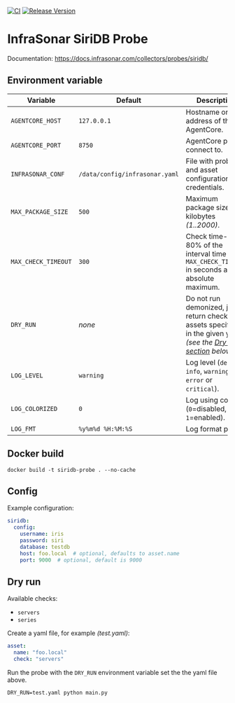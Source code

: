 [![CI](https://github.com/infrasonar/siridb-probe/workflows/CI/badge.svg)](https://github.com/infrasonar/siridb-probe/actions)
[![Release Version](https://img.shields.io/github/release/infrasonar/siridb-probe)](https://github.com/infrasonar/siridb-probe/releases)

# InfraSonar SiriDB Probe

Documentation: https://docs.infrasonar.com/collectors/probes/siridb/

## Environment variable

Variable            | Default                        | Description
------------------- | ------------------------------ | ------------
`AGENTCORE_HOST`    | `127.0.0.1`                    | Hostname or Ip address of the AgentCore.
`AGENTCORE_PORT`    | `8750`                         | AgentCore port to connect to.
`INFRASONAR_CONF`   | `/data/config/infrasonar.yaml` | File with probe and asset configuration like credentials.
`MAX_PACKAGE_SIZE`  | `500`                          | Maximum package size in kilobytes _(1..2000)_.
`MAX_CHECK_TIMEOUT` | `300`                          | Check time-out is 80% of the interval time with `MAX_CHECK_TIMEOUT` in seconds as absolute maximum.
`DRY_RUN`           | _none_                         | Do not run demonized, just return checks and assets specified in the given yaml _(see the [Dry run section](#dry-run) below)_.
`LOG_LEVEL`         | `warning`                      | Log level (`debug`, `info`, `warning`, `error` or `critical`).
`LOG_COLORIZED`     | `0`                            | Log using colors (`0`=disabled, `1`=enabled).
`LOG_FMT`           | `%y%m%d %H:%M:%S`              | Log format prefix.

## Docker build

```
docker build -t siridb-probe . --no-cache
```

## Config

Example configuration:

```yaml
siridb:
  config:
    username: iris
    password: siri
    database: testdb
    host: foo.local  # optional, defaults to asset.name
    port: 9000  # optional, default is 9000
```

## Dry run

Available checks:
- `servers`
- `series`

Create a yaml file, for example _(test.yaml)_:

```yaml
asset:
  name: "foo.local"
  check: "servers"
```

Run the probe with the `DRY_RUN` environment variable set the the yaml file above.

```
DRY_RUN=test.yaml python main.py
```
